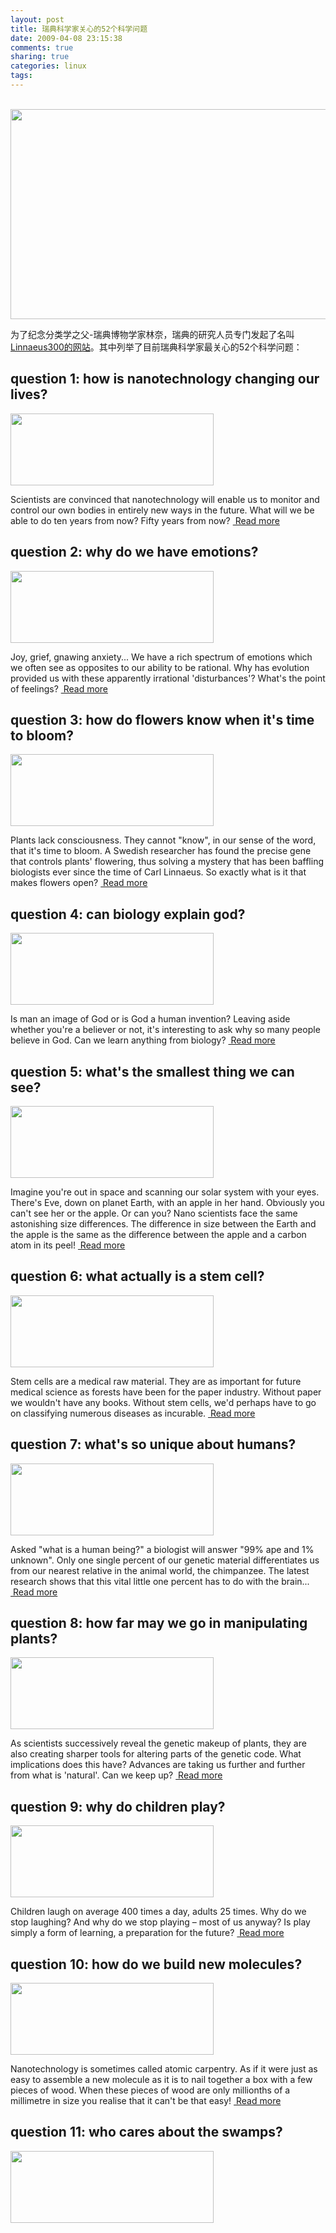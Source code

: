 ```yaml
---
layout: post
title: 瑞典科学家关心的52个科学问题
date: 2009-04-08 23:15:38
comments: true
sharing: true
categories: linux
tags: 
---
```


<p>
&nbsp; <img src="/Blogs/image.axd?picture=2009%2f4%2f2009-04-08_00022.bmp" alt="" width="640" height="336" /> 
</p>
<p>
为了纪念分类学之父-瑞典博物学家林奈，瑞典的研究人员专门发起了名叫<a href="http://www.linnaeus300.com/home/">Linnaeus300的网站</a>。其中列举了目前瑞典科学家最关心的52个科学问题： 
</p>
<div class="startModul" style="background-color: transparent">
<h2>question 1: how is nanotechnology changing our lives? </h2>
<div class="col1">
<a href="http://www.linnaeus300.com/the-questions/nanotechnology/"><img src="http://www.linnaeus300.com/images/thumb/2jpg_863.jpg" alt="" width="325" height="115" /></a> 
</div>
<div class="col2">
<p>
Scientists are convinced that nanotechnology will enable us to monitor and control our own bodies in entirely new ways in the future. What will we be able to do ten years from now? Fifty years from now? <a href="http://www.linnaeus300.com/the-questions/nanotechnology/">&nbsp;Read&nbsp;more</a> 
</p>
</div>
</div>
<div class="startModul" style="background-color: transparent">
<h2>question 2: why do we have emotions? </h2>
<div class="col1">
<a href="http://www.linnaeus300.com/the-questions/why-do-we-have-emotions_212/"><img src="http://www.linnaeus300.com/images/thumb/3jpg_351.jpg" alt="" width="325" height="115" /></a> 
</div>
<div class="col2">
<p>
Joy, grief, gnawing anxiety... We have a rich spectrum of emotions which we often see as opposites to our ability to be rational. Why has evolution provided us with these apparently irrational &#39;disturbances&#39;? What&#39;s the point of feelings? <a href="http://www.linnaeus300.com/the-questions/why-do-we-have-emotions_212/">&nbsp;Read&nbsp;more</a> 
</p>
</div>
</div>
<div class="startModul" style="background-color: transparent">
<h2>question 3: how do flowers know when it&#39;s time to bloom? </h2>
<div class="col1">
<a href="http://www.linnaeus300.com/the-questions/how-do-flowers-know/"><img src="http://www.linnaeus300.com/images/thumb/4jpg_190.jpg" alt="" width="325" height="115" /></a> 
</div>
<div class="col2">
<p>
Plants lack consciousness. They cannot &quot;know&quot;, in our sense of the word, that it&#39;s time to bloom. A Swedish researcher has found the precise gene that controls plants&#39; flowering, thus solving a mystery that has been baffling biologists ever since the time of Carl Linnaeus. So exactly what is it that makes flowers open? <a href="http://www.linnaeus300.com/the-questions/how-do-flowers-know/">&nbsp;Read&nbsp;more</a> 
</p>
</div>
</div>
<div class="startModul" style="background-color: transparent">
<h2>question 4: can biology explain god? </h2>
<div class="col1">
<a href="http://www.linnaeus300.com/the-questions/can-biology-explain-god_707/"><img src="http://www.linnaeus300.com/images/thumb/14jpg.jpg" alt="" width="325" height="115" /></a> 
</div>
<div class="col2">
<p>
Is man an image of God or is God a human invention? Leaving aside whether you&#39;re a believer or not, it&#39;s interesting to ask why so many people believe in God. Can we learn anything from biology? <a href="http://www.linnaeus300.com/the-questions/can-biology-explain-god_707/">&nbsp;Read&nbsp;more</a> 
</p>
</div>
</div>
<div class="startModul" style="background-color: transparent">
<h2>question 5: what&#39;s the smallest thing we can see? </h2>
<div class="col1">
<a href="http://www.linnaeus300.com/the-questions/the-smallest-thing/"><img src="http://www.linnaeus300.com/images/thumb/5jpg.jpg" alt="" width="325" height="115" /></a> 
</div>
<div class="col2">
<p>
Imagine you&#39;re out in space and scanning our solar system with your eyes. There&#39;s Eve, down on planet Earth, with an apple in her hand. Obviously you can&#39;t see her or the apple. Or can you? Nano scientists face the same astonishing size differences. The difference in size between the Earth and the apple is the same as the difference between the apple and a carbon atom in its peel! <a href="http://www.linnaeus300.com/the-questions/the-smallest-thing/">&nbsp;Read&nbsp;more</a> 
</p>
</div>
</div>
<div class="startModul" style="background-color: transparent">
<h2>question 6: what actually is a stem cell? </h2>
<div class="col1">
<a href="http://www.linnaeus300.com/the-questions/stemcell/"><img src="http://www.linnaeus300.com/images/thumb/6jpg.jpg" alt="" width="325" height="115" /></a> 
</div>
<div class="col2">
<p>
Stem cells are a medical raw material. They are as important for future medical science as forests have been for the paper industry. Without paper we wouldn&#39;t have any books. Without stem cells, we&#39;d perhaps have to go on classifying numerous diseases as incurable. <a href="http://www.linnaeus300.com/the-questions/stemcell/">&nbsp;Read&nbsp;more</a> 
</p>
</div>
</div>
<div class="startModul">
<h2>question 7: what&#39;s so unique about humans? </h2>
<div class="col1">
<a href="http://www.linnaeus300.com/the-questions/whats-so-unique-about-humans/"><img src="http://www.linnaeus300.com/images/thumb/7jpg.jpg" alt="" width="325" height="115" /></a> 
</div>
<div class="col2">
<p>
Asked &quot;what is a human being?&quot; a biologist will answer &quot;99% ape and 1% unknown&quot;. Only one single percent of our genetic material differentiates us from our nearest relative in the animal world, the chimpanzee. The latest research shows that this vital little one percent has to do with the brain... <a href="http://www.linnaeus300.com/the-questions/whats-so-unique-about-humans/">&nbsp;Read&nbsp;more</a> 
</p>
</div>
</div>
<div class="startModul">
<h2>question 8: how far may we go in manipulating plants? </h2>
<div class="col1">
<a href="http://www.linnaeus300.com/the-questions/manipulating-plants/"><img src="http://www.linnaeus300.com/images/thumb/8jpg.jpg" alt="" width="325" height="115" /></a> 
</div>
<div class="col2">
<p>
As scientists successively reveal the genetic makeup of plants, they are also creating sharper tools for altering parts of the genetic code. What implications does this have? Advances are taking us further and further from what is &#39;natural&#39;. Can we keep up? <a href="http://www.linnaeus300.com/the-questions/manipulating-plants/">&nbsp;Read&nbsp;more</a> 
</p>
</div>
</div>
<div class="startModul" style="background-color: transparent">
<h2>question 9: why do children play? </h2>
<div class="col1">
<a href="http://www.linnaeus300.com/the-questions/why-do-children-play/"><img src="http://www.linnaeus300.com/images/thumb/9jpg.jpg" alt="" width="325" height="115" /></a> 
</div>
<div class="col2">
<p>
Children laugh on average 400 times a day, adults 25 times. Why do we stop laughing? And why do we stop playing &ndash; most of us anyway? Is play simply a form of learning, a preparation for the future? <a href="http://www.linnaeus300.com/the-questions/why-do-children-play/">&nbsp;Read&nbsp;more</a> 
</p>
</div>
</div>
<div class="startModul" style="background-color: transparent">
<h2>question 10: how do we build new molecules? </h2>
<div class="col1">
<a href="http://www.linnaeus300.com/the-questions/new-molecules/"><img src="http://www.linnaeus300.com/images/thumb/10jpg.jpg" alt="" width="325" height="115" /></a> 
</div>
<div class="col2">
<p>
Nanotechnology is sometimes called atomic carpentry. As if it were just as easy to assemble a new molecule as it is to nail together a box with a few pieces of wood. When these pieces of wood are only millionths of a millimetre in size you realise that it can&#39;t be that easy! <a href="http://www.linnaeus300.com/the-questions/new-molecules/">&nbsp;Read&nbsp;more</a> 
</p>
</div>
</div>
<div class="startModul" style="background-color: transparent">
<h2>question 11: who cares about the swamps? </h2>
<div class="col1">
<a href="http://www.linnaeus300.com/the-questions/swamps/"><img src="http://www.linnaeus300.com/images/thumb/11jpg.jpg" alt="" width="325" height="115" /></a> 
</div>
<div class="col2">